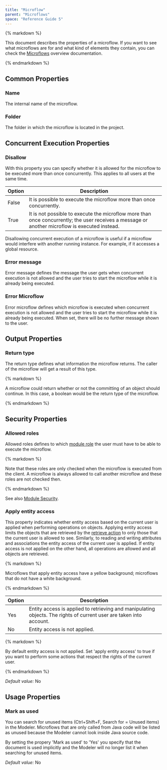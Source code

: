 ```yaml
---
title: "Microflow"
parent: "Microflows"
space: "Reference Guide 5"
---
```



<div class="alert alert-warning">{% markdown %}

This document describes the properties of a microflow. If you want to see what microflows are for and what kind of elements they contain, you can check the [Microflows](Microflows) overview documentation.

{% endmarkdown %}</div>

## Common Properties

### Name

The internal name of the microflow.

### Folder

The folder in which the microflow is located in the project.

## Concurrent Execution Properties

### Disallow

With this property you can specify whether it is allowed for the microflow to be executed more than once concurrently. This applies to all users at the same time.

<table><thead><tr><th class="confluenceTh">Option</th><th class="confluenceTh">Description</th></tr></thead><tbody><tr><td class="confluenceTd">False</td><td class="confluenceTd">It is possible to execute the microflow more than once concurrently.</td></tr><tr><td class="confluenceTd">True</td><td class="confluenceTd">It is not possible to execute the microflow more than once concurrently; the user receives a message or another microflow is executed instead.</td></tr></tbody></table>

Disallowing concurrent execution of a microflow is useful if a microflow would interfere with another running instance. For example, if it accesses a global resource.

### Error message

Error message defines the message the user gets when concurrent execution is not allowed and the user tries to start the microflow while it is already being executed.

### Error Microflow

Error microflow defines which microflow is executed when concurrent execution is not allowed and the user tries to start the microflow while it is already being executed. When set, there will be no further message shown to the user.

## Output Properties

### Return type

The return type defines what information the microflow returns. The caller of the microflow will get a result of this type.

<div class="alert alert-info">{% markdown %}

A microflow could return whether or not the committing of an object should continue. In this case, a boolean would be the return type of the microflow.

{% endmarkdown %}</div>

## Security Properties

### Allowed roles

Allowed roles defines to which [module role](Module+Role) the user must have to be able to execute the microflow.

<div class="alert alert-warning">{% markdown %}

Note that these roles are only checked when the microflow is executed from the client. A microflow is always allowed to call another microflow and these roles are not checked then.

{% endmarkdown %}</div>

See also [Module Security](Module+Security).

### Apply entity access

This property indicates whether entity access based on the current user is applied when performing operations on objects. Applying entity access limits the objects that are retrieved by the [retrieve action](Retrieve) to only those that the current user is allowed to see. Similarly, to reading and writing attributes and associations the entity access of the current user is applied. If entity access is not applied on the other hand, all operations are allowed and all objects are retrieved.

<div class="alert alert-warning">{% markdown %}

Microflows that apply entity access have a yellow background; microflows that do not have a white background.

{% endmarkdown %}</div><table><thead><tr><th class="confluenceTh">Option</th><th class="confluenceTh">Description</th></tr></thead><tbody><tr><td class="confluenceTd">Yes</td><td class="confluenceTd">Entity access is applied to retrieving and manipulating objects. The rights of current user are taken into account.</td></tr><tr><td class="confluenceTd">No</td><td class="confluenceTd">Entity access is not applied.</td></tr></tbody></table><div class="alert alert-success">{% markdown %}

By default entity access is not applied. Set 'apply entity access' to true if you want to perform some actions that respect the rights of the current user.

{% endmarkdown %}</div>

_Default value:_ No

## Usage Properties

### Mark as used

You can search for unused items (Ctrl+Shift+F, Search for = Unused items) in the Modeler. Microflows that are only called from Java code will be listed as unused because the Modeler cannot look inside Java source code.

By setting the propery 'Mark as used' to 'Yes' you specify that the document is used implicitly and the Modeler will no longer list it when searching for unused items.

_Default value:_ No
